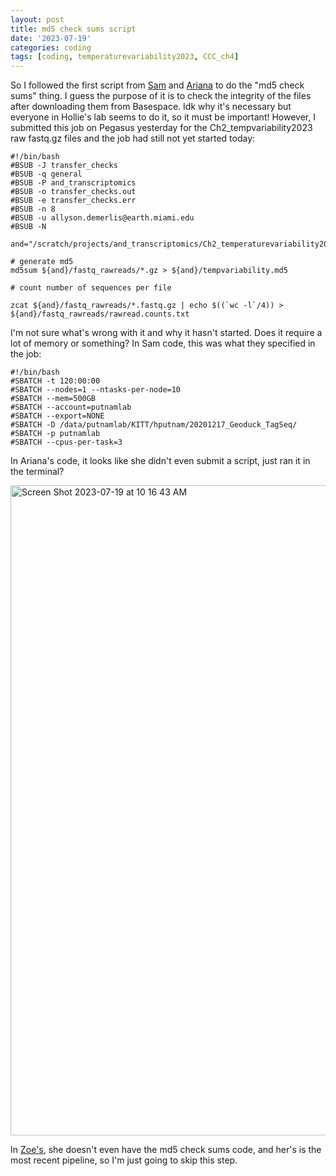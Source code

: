 ```yaml
---
layout: post
title: md5 check sums script
date: '2023-07-19'
categories: coding
tags: [coding, temperaturevariability2023, CCC_ch4]
---
```


So I followed the first script from [Sam](https://github.com/SamGurr/SamGurr.github.io/blob/master/_posts/2021-01-07-Geoduck-TagSeq-Pipeline.md) and [Ariana](https://github.com/AHuffmyer/EarlyLifeHistory_Energetics/blob/master/Mcap2020/Scripts/TagSeq/Genome_V3/TagSeq_BioInf_genomeV3.md) to do the "md5 check sums" thing. I guess the purpose of it is to check the integrity of the files after downloading them from Basespace. Idk why it's necessary but everyone in Hollie's lab seems to do it, so it must be important! However, I submitted this job on Pegasus yesterday for the Ch2_tempvariability2023 raw fastq.gz files and the job had still not yet started today:

```{bash}
#!/bin/bash
#BSUB -J transfer_checks
#BSUB -q general
#BSUB -P and_transcriptomics
#BSUB -o transfer_checks.out
#BSUB -e transfer_checks.err
#BSUB -n 8
#BSUB -u allyson.demerlis@earth.miami.edu
#BSUB -N

and="/scratch/projects/and_transcriptomics/Ch2_temperaturevariability2023"

# generate md5
md5sum ${and}/fastq_rawreads/*.gz > ${and}/tempvariability.md5

# count number of sequences per file

zcat ${and}/fastq_rawreads/*.fastq.gz | echo $((`wc -l`/4)) > ${and}/fastq_rawreads/rawread.counts.txt
```

I'm not sure what's wrong with it and why it hasn't started. Does it require a lot of memory or something? In Sam code, this was what they specified in the job:
```{bash}
#!/bin/bash
#SBATCH -t 120:00:00
#SBATCH --nodes=1 --ntasks-per-node=10
#SBATCH --mem=500GB
#SBATCH --account=putnamlab
#SBATCH --export=NONE
#SBATCH -D /data/putnamlab/KITT/hputnam/20201217_Geoduck_TagSeq/
#SBATCH -p putnamlab
#SBATCH --cpus-per-task=3
```

In Ariana's code, it looks like she didn't even submit a script, just ran it in the terminal? 

<img width="1040" alt="Screen Shot 2023-07-19 at 10 16 43 AM" src="https://github.com/ademerlis/ademerlis.github.io/assets/56000927/68119471-0dad-4f84-80d1-ad0f8d4c5d44">

In [Zoe's](https://github.com/imkristenbrown/Heron-Pdam-gene-expression/blob/master/BioInf/ZD_Heron-Pdam-gene-expression.md), she doesn't even have the md5 check sums code, and her's is the most recent pipeline, so I'm just going to skip this step.


